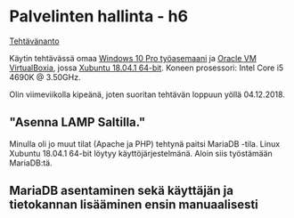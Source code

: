 # Palvelinten hallinta - h6

[Tehtävänanto](http://terokarvinen.com/2018/aikataulu-%E2%80%93-palvelinten-hallinta-ict4tn022-3004-ti-ja-3002-to-%E2%80%93-loppukevat-2018-5p)

Käytin tehtävässä omaa [Windows 10 Pro työasemaani](https://www.microsoft.com/fi-fi/p/windows-10-pro/df77x4d43rkt/48DN) ja [Oracle VM VirtualBoxia](https://www.virtualbox.org/),
jossa [Xubuntu 18.04.1 64-bit](https://xubuntu.org/download#lts). Koneen prosessori: Intel Core i5 4690K @ 3.50GHz.

Olin viimeviikolla kipeänä, joten suoritan tehtävän loppuun yöllä 04.12.2018.

## "Asenna LAMP Saltilla."

Minulla oli jo muut tilat (Apache ja PHP) tehtynä paitsi MariaDB -tila. Linux Xubuntu 18.04.1 64-bit löytyy käyttöjärjestelmänä. Aloin siis työstämään MariaDB:tä.

## MariaDB asentaminen sekä käyttäjän ja tietokannan lisääminen ensin manuaalisesti
